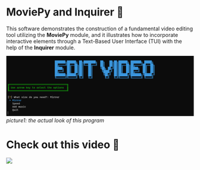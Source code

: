 # MoviePy and Inquirer :movie_camera:
This software demonstrates the construction of a fundamental video editing tool utilizing the **MoviePy** module, and it illustrates how to incorporate interactive elements through a Text-Based User Interface (TUI) with the help of the **Inquirer** module.

![Image of TUI](/screenshots/02.png)
*picture1: the actual look of this program*


# Check out this video :red_circle:
[![](https://markdown-videos-api.jorgenkh.no/youtube/282uo9nVGsU)](https://youtu.be/282uo9nVGsU)